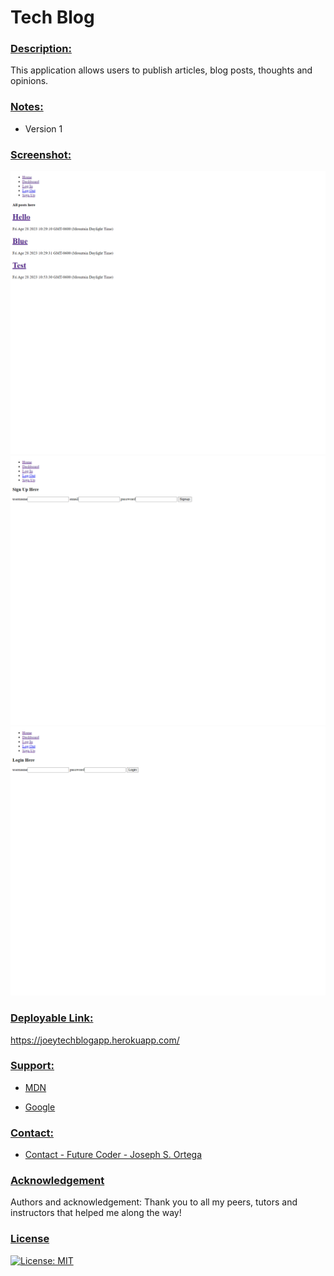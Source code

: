 # Tech Blog


### <u> Description: </u>
This application allows users to publish articles, blog posts, thoughts and opinions.
### <u> Notes: </u>
- Version 1

### <u> Screenshot: </u>
![Tech Blog: Home Screenshot](.//images/Home.png)
![Tech BlogSignup: Screenshot](.//images/Sign%20up.png)
![Tech Blog Login: Screenshot](.//images/Login.png)

### <u> Deployable Link: </u>

https://joeytechblogapp.herokuapp.com/

### <u> Support:  </u>

- [MDN](https://developer.mozilla.org/en-US/) 

- [Google](https://Google.com)

### <u> Contact: </u>

- [Contact - Future Coder - Joseph S. Ortega](mailto:MyAgentOrtega@gmail.com)

### <u> Acknowledgement </u>

Authors and acknowledgement: Thank you to all my peers, tutors and instructors that helped me along the way!

### <u> License </u>

[![License: MIT](https://img.shields.io/badge/License-MIT-yellow.svg)](https://opensource.org/licenses/MIT)

